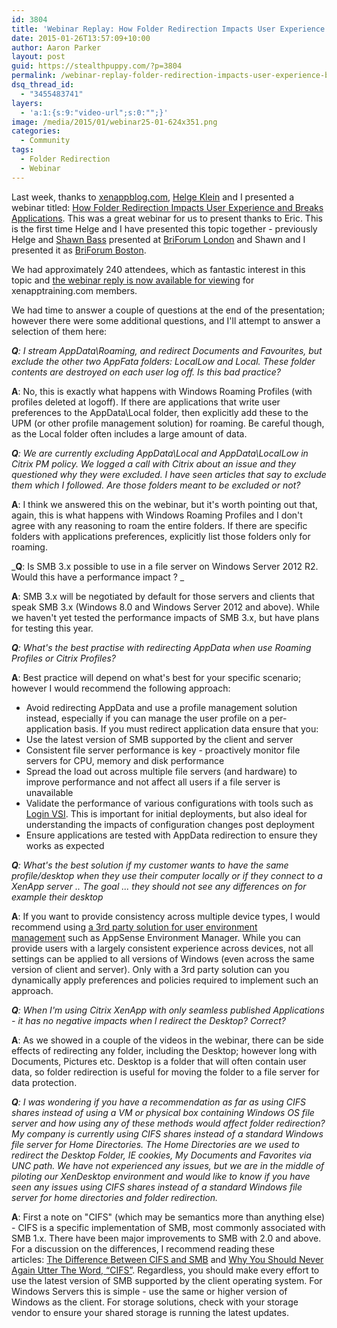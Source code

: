 ```yaml
---
id: 3804
title: 'Webinar Replay: How Folder Redirection Impacts User Experience and Breaks Applications'
date: 2015-01-26T13:57:09+10:00
author: Aaron Parker
layout: post
guid: https://stealthpuppy.com/?p=3804
permalink: /webinar-replay-folder-redirection-impacts-user-experience-breaks-stuff/
dsq_thread_id:
  - "3455483741"
layers:
  - 'a:1:{s:9:"video-url";s:0:"";}'
image: /media/2015/01/webinar25-01-624x351.png
categories:
  - Community
tags:
  - Folder Redirection
  - Webinar
---
```

Last week, thanks to [xenappblog.com](http://xenappblog.com), [Helge Klein](http://helgeklein.com) and I presented a webinar titled: [How Folder Redirection Impacts User Experience and Breaks Applications](http://xenapptraining.com/citrix-xenapp-7-6-with-folder-redirection). This was a great webinar for us to present thanks to Eric. This is the first time Helge and I have presented this topic together - previously Helge and [Shawn Bass](http://twitter.com/shawnbass) presented at [BriForum London](http://www.briforum.com) and Shawn and I presented it as [BriForum Boston](http://www.briforum.com).

We had approximately 240 attendees, which as fantastic interest in this topic and [the webinar reply is now available for viewing](http://xenapptraining.com/citrix-xenapp-7-6-with-folder-redirection) for xenapptraining.com members.

We had time to answer a couple of questions at the end of the presentation; however there were some additional questions, and I'll attempt to answer a selection of them here:

_**Q**: I stream AppData\Roaming, and redirect Documents and Favourites, but exclude the other two AppFata folders: LocalLow and Local. These folder contents are destroyed on each user log off. Is this bad practice?_

**A**: No, this is exactly what happens with Windows Roaming Profiles (with profiles deleted at logoff). If there are applications that write user preferences to the AppData\Local folder, then explicitly add these to the UPM (or other profile management solution) for roaming. Be careful though, as the Local folder often includes a large amount of data.

_**Q**: We are currently excluding AppData\Local and AppData\LocalLow in Citrix PM policy. We logged a call with Citrix about an issue and they questioned why they were excluded. I have seen articles that say to exclude them which I followed. Are those folders meant to be excluded or not?_

**A**: I think we answered this on the webinar, but it's worth pointing out that, again, this is what happens with Windows Roaming Profiles and I don't agree with any reasoning to roam the entire folders. If there are specific folders with applications preferences, explicitly list those folders only for roaming.

_**Q**: Is SMB 3.x possible to use in a file server on Windows Server 2012 R2. Would this have a performance impact ? _

**A**: SMB 3.x will be negotiated by default for those servers and clients that speak SMB 3.x (Windows 8.0 and Windows Server 2012 and above). While we haven't yet tested the performance impacts of SMB 3.x, but have plans for testing this year.

_**Q**: What's the best practise with redirecting AppData when use Roaming Profiles or Citrix Profiles?_

**A**: Best practice will depend on what's best for your specific scenario; however I would recommend the following approach:

  * Avoid redirecting AppData and use a profile management solution instead, especially if you can manage the user profile on a per-application basis. If you must redirect application data ensure that you:
  * Use the latest version of SMB supported by the client and server
  * Consistent file server performance is key - proactively monitor file servers for CPU, memory and disk performance
  * Spread the load out across multiple file servers (and hardware) to improve performance and not affect all users if a file server is unavailable
  * Validate the performance of various configurations with tools such as [Login VSI](http://www.loginvsi.com). This is important for initial deployments, but also ideal for understanding the impacts of configuration changes post deployment
  * Ensure applications are tested with AppData redirection to ensure they works as expected

_**Q**: What's the best solution if my customer wants to have the same profile/desktop when they use their computer locally or if they connect to a XenApp server .. The goal ... they should not see any differences on for example their desktop_

**A**: If you want to provide consistency across multiple device types, I would recommend using [a 3rd party solution for user environment management](http://www.brianmadden.com/blogs/rubenspruijt/archive/2013/12/09/application-virtualization-smackdown-head-to-head-analysis-of-cameyo-citrix-numecent-microsoft-spoon-symantec-and-vmware.aspx) such as AppSense Environment Manager. While you can provide users with a largely consistent experience across devices, not all settings can be applied to all versions of Windows (even across the same version of client and server). Only with a 3rd party solution can you dynamically apply preferences and policies required to implement such an approach.

_**Q**: When I'm using Citrix XenApp with only seamless published Applications - it has no negative impacts when I redirect the Desktop? Correct?_

**A**: As we showed in a couple of the videos in the webinar, there can be side effects of redirecting any folder, including the Desktop; however long with Documents, Pictures etc. Desktop is a folder that will often contain user data, so folder redirection is useful for moving the folder to a file server for data protection.

_**Q**: I was wondering if you have a recommendation as far as using CIFS shares instead of using a VM or physical box containing Windows OS file server and how using any of these methods would affect folder redirection? My company is currently using CIFS shares instead of a standard Windows file server for Home Directories. The Home Directories are we used to redirect the Desktop Folder, IE cookies, My Documents and Favorites via UNC path. We have not experienced any issues, but we are in the middle of piloting our XenDesktop environment and would like to know if you have seen any issues using CIFS shares instead of a standard Windows file server for home directories and folder redirection._

**A**: First a note on "CIFS" (which may be semantics more than anything else) - CIFS is a specific implementation of SMB, most commonly associated with SMB 1.x. There have been major improvements to SMB with 2.0 and above. For a discussion on the differences, I recommend reading these articles: [The Difference Between CIFS and SMB](http://blog.varonis.com/the-difference-between-cifs-and-smb/) and [Why You Should Never Again Utter The Word, “CIFS”](http://blog.fosketts.net/2012/02/16/cifs-smb/). Regardless, you should make every effort to use the latest version of SMB supported by the client operating system. For Windows Servers this is simple - use the same or higher version of Windows as the client. For storage solutions, check with your storage vendor to ensure your shared storage is running the latest updates.